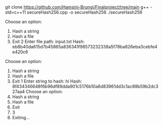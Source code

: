 git clone https://github.com/Hamsini-Brungi/Finalproject/tree/main
g++ -std=c++11 secureHash256.cpp -o secureHash256
./secureHash256

Choose an option:
1. Hash a string
2. Hash a file
3. Exit
2
Enter file path: input.txt
Hash: eb8b40da615d7b45865a836341f98573232338a5f78ba826eba3cebfe4e420c6

Choose an option:
1. Hash a string
2. Hash a file
3. Exit
1
Enter string to hash: hi
Hash: 8f434346648f6b96df89dda901c5176b10a6d83961dd3c1ac88b59b2dc327aa4
Choose an option:
1. Hash a string
2. Hash a file
3. Exit
4. 3
5. Exiting...

